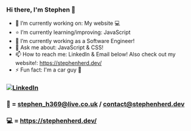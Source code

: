 ### Hi there, I'm Stephen 👋


- 🔭 I’m currently working on: My website :computer:
- :star: I’m currently learning/improving: JavaScript
- :briefcase: I’m currently working as a Software Engineer!
- 💬 Ask me about: JavaScript & CSS!
- 📫 How to reach me: LinkedIn & Email below! Also check out my website!: https://stephenherd.dev/
- ⚡ Fun fact: I'm a car guy :car:


### [![LinkedIn](https://img.shields.io/badge/-LINKEDIN-0077B5?style=for-the-badge&logo=linkedin&logoColor=white)][linkedin]

[linkedin]: https://www.linkedin.com/in/stephen-herd/

### :email: = stephen_h369@live.co.uk / contact@stephenherd.dev

### :computer: = https://stephenherd.dev/
